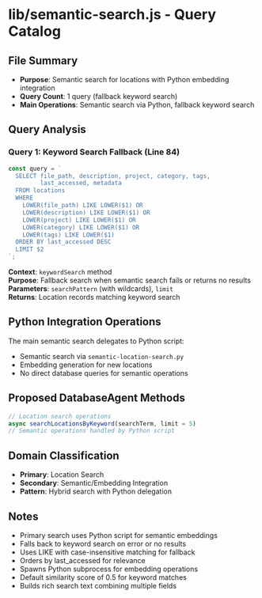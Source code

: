 # lib/semantic-search.js - Query Catalog

## File Summary
- **Purpose**: Semantic search for locations with Python embedding integration
- **Query Count**: 1 query (fallback keyword search)
- **Main Operations**: Semantic search via Python, fallback keyword search

## Query Analysis

### Query 1: Keyword Search Fallback (Line 84)
```javascript
const query = `
  SELECT file_path, description, project, category, tags,
         last_accessed, metadata
  FROM locations
  WHERE 
    LOWER(file_path) LIKE LOWER($1) OR
    LOWER(description) LIKE LOWER($1) OR
    LOWER(project) LIKE LOWER($1) OR
    LOWER(category) LIKE LOWER($1) OR
    LOWER(tags) LIKE LOWER($1)
  ORDER BY last_accessed DESC
  LIMIT $2
`;
```
**Context**: `keywordSearch` method  
**Purpose**: Fallback search when semantic search fails or returns no results  
**Parameters**: `searchPattern` (with wildcards), `limit`  
**Returns**: Location records matching keyword search

## Python Integration Operations

The main semantic search delegates to Python script:
- Semantic search via `semantic-location-search.py`
- Embedding generation for new locations
- No direct database queries for semantic operations

## Proposed DatabaseAgent Methods

```javascript
// Location search operations
async searchLocationsByKeyword(searchTerm, limit = 5)
// Semantic operations handled by Python script
```

## Domain Classification
- **Primary**: Location Search
- **Secondary**: Semantic/Embedding Integration
- **Pattern**: Hybrid search with Python delegation

## Notes
- Primary search uses Python script for semantic embeddings
- Falls back to keyword search on error or no results
- Uses LIKE with case-insensitive matching for fallback
- Orders by last_accessed for relevance
- Spawns Python subprocess for embedding operations
- Default similarity score of 0.5 for keyword matches
- Builds rich search text combining multiple fields
